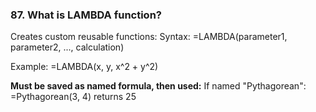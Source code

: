 ### 87. **What is LAMBDA function?**

Creates custom reusable functions:
Syntax: =LAMBDA(parameter1, parameter2, ..., calculation)

Example:
=LAMBDA(x, y, x^2 + y^2)

**Must be saved as named formula, then used:**
If named "Pythagorean": =Pythagorean(3, 4) returns 25
